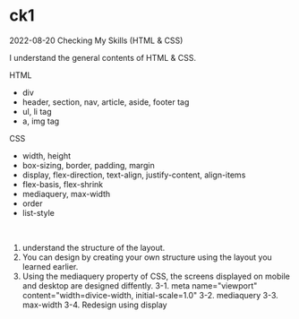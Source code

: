 # ck1

2022-08-20
Checking My Skills (HTML & CSS)

I understand the general contents of HTML & CSS. 

HTML
  - div
  - header, section, nav, article, aside, footer tag
  - ul, li tag
  - a, img tag

CSS
  - width, height
  - box-sizing, border, padding, margin
  - display, flex-direction, text-align, justify-content, align-items
  - flex-basis, flex-shrink
  - mediaquery, max-width
  - order
  - list-style
<br>

1. understand the structure of the layout.
2. You can design by creating your own structure using the layout you learned earlier.
3. Using the mediaquery property of CSS, the screens displayed on mobile and desktop are designed diffently.
  3-1. meta name="viewport" content="width=divice-width, initial-scale=1.0"
  3-2. mediaquery
  3-3. max-width
  3-4. Redesign using display
